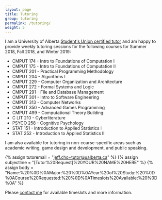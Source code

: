```yaml
---
layout: page
title: Tutoring
group: tutoring
permalink: /tutoring/
weight: 5
---
```


I am a University of Alberta [Student's Union certified tutor](https://www.su.ualberta.ca/services/infolink/tutor/registry/tutor/406/) and am happy to provide weekly tutoring sessions for the following courses for Summer 2018, Fall 2018, and Winter 2019:

* CMPUT 174 - Intro to Foundations of Computation I
* CMPUT 175 - Intro to Foundations of Computation II
* CMPUT 201 - Practical Programming Methodology
* CMPUT 204 - Algorithms I
* CMPUT 229 - Computer Organization and Architecture
* CMPUT 272 - Formal Systems and Logic
* CMPUT 291 - File and Database Management
* CMPUT 301 - Intro to Software Engineering
* CMPUT 313 - Computer Networks
* CMPUT 350 - Advanced Games Programming
* CMPUT 499 - Computational Theory Building
* C LIT 210 - Cyberliterature
* PSYCO 258 - Cognitive Psychology
* STAT 151 - Introduction to Applied Statistics I
* STAT 252 - Introduction to Applied Statistics II

I am also available for tutoring in non-course-specific areas such as academic writing, game design and development, and public speaking.

{% assign tutoremail = "jeff.cho+tutor@ualberta.ca" %}
{% assign subjectline = "[Tutor%20Request]%20YOUR%20NAME%20HERE" %}
{% assign body = "Name:%20%0D%0AMajor:%20%0D%0AYear%20of%20Study:%20%0D%0ACourse%20Requested:%20%0D%0ATimeslots%20Available:%20%0D%0A" %}

Please [contact me](mailto:{{tutoremail}}?subject={{subjectline}}&body={{body}}) for available timeslots and more information.

<!-- Please see my [current availability](/schedule) for timeslots and [contact me](mailto:{{tutoremail}}?subject={{subjectline}}&body={{body}}) for more information.-->